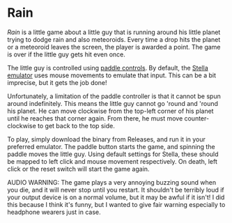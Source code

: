 # Rain

*Rain* is a little game about a little guy that is running around his little planet trying to dodge rain and also meteoroids. Every time a drop hits the planet or a meteoroid leaves the screen, the player is awarded a point. The game is over if the little guy gets hit even once.

The little guy is controlled using [paddle controls](https://en.wikipedia.org/wiki/Paddle_(game_controller)). By default, the [Stella emulator](https://stella-emu.github.io/) uses mouse movements to emulate that input. This can be a bit imprecise, but it gets the job done!

Unfortunately, a limitation of the paddle controller is that it cannot be spun around indefinitely. This means the little guy cannot go 'round and 'round his planet. He can move clockwise from the top-left corner of his planet until he reaches that corner again. From there, he must move counter-clockwise to get back to the top side.

To play, simply download the binary from Releases, and run it in your preferred emulator. The paddle button starts the game, and spinning the paddle moves the little guy. Using default settings for Stella, these should be mapped to left click and mouse movement respectively. On death, left click or the reset switch will start the game again.

AUDIO WARNING: The game plays a very annoying buzzing sound when you die, and it will never stop until you restart. It shouldn't be terribly loud if your output device is on a normal volume, but it may be awful if it isn't! I did this because I think it's funny, but I wanted to give fair warning especially to headphone wearers just in case.